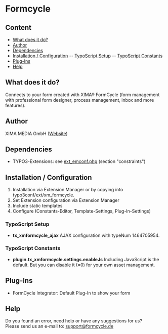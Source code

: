 Formcycle
=========

Content
-------
- [What does it do?](#What-does-it-do)
- [Author](#Author)
- [Dependencies](#Dependencies)
- [Installation / Configuration](#Installation)
-- [TypoScript Setup](#TypoScript-Setup)
-- [TypoScript Constants](#TypoScript-Constants)
- [Plug-Ins](#Plug-ins)
- [Help](#Help)

## <a name="What-does-it-do"></a>What does it do?
Connects to your form created with XIMA® FormCycle (form management with professional form designer, process management, inbox and more features).

## <a name="Author"></a>Author
XIMA MEDIA GmbH ([Website](https://www.xima.de/))
 
## <a name="Dependencies"></a>Dependencies
- TYPO3-Extensions: see [ext_emconf.php](tree/Source/xm_slider/ext_emconf.php) (section "constraints")
 
## <a name="Installation"></a>Installation / Configuration
1. Installation via Extension Manager or by copying into typo3conf/ext/xm_formcycle.
2. Set Extension configuration via Extension Manager
2. Include static templates
3. Configure (Constants-Editor, Template-Settings, Plug-In-Settings)

### <a name="TypoScript-Setup"></a>TypoScript Setup
- **tx_xmformcycle_ajax**
    AJAX configuration with typeNum 1464705954.
### <a name="TypoScript-Constants"></a>TypoScript Constants
- **plugin.tx_xmformcycle.settings.enableJs**
    Including JavaScript is the default. But you can disable it (=0) for your own asset management.
 
## <a name="Plug-ins"></a>Plug-Ins
- FormCycle Integrator: Default Plug-In to show your form 
 
## <a name="Help"></a>Help
Do you found an error, need help or have any suggestions for us?  
Please send us an e-mail to: support@formcycle.de
